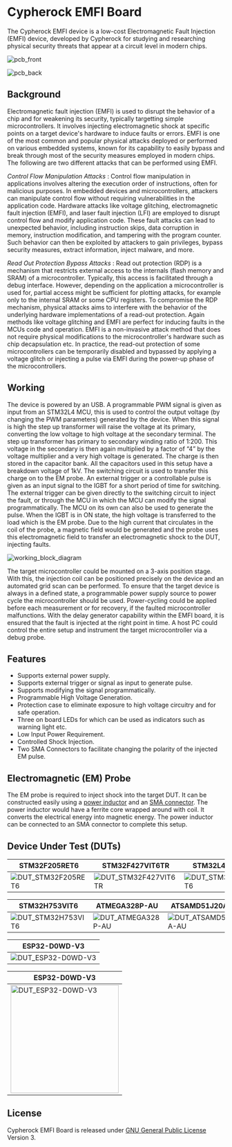 
# Cypherock EMFI Board

The Cypherock EMFI device is a low-cost Electromagnetic Fault Injection (EMFI) device, developed by Cypherock for studying and researching physical security threats that appear at a circuit level in modern chips.  

![pcb_front](https://github.com/Cypherock/emfi-board/blob/main/images/pcb_front.png)      

![pcb_back](https://github.com/Cypherock/emfi-board/blob/main/images/pcb_back.jpg)





## Background

Electromagnetic fault injection (EMFI) is used to disrupt the behavior of a chip and for weakening its security, typically targetting simple microcontrollers. It involves injecting electromagnetic shock at specific points on a target device's hardware to induce faults or errors. EMFI is one of the most common and popular physical attacks deployed or performed on various embedded systems, known for its capability to easily bypass and break through most of the security measures employed in modern chips. The following are two different attacks that can be performed using EMFI.

*Control Flow Manipulation Attacks* : 
Control flow manipulation in applications involves altering the execution order of instructions, often for malicious purposes. In embedded devices and microcontrollers, attackers can manipulate control flow without requiring vulnerabilities in the application code. Hardware attacks like voltage glitching, electromagnetic fault injection (EMFI), and laser fault injection (LFI) are employed to disrupt control flow and modify application code. These fault attacks can lead to unexpected behavior, including instruction skips, data corruption in memory, instruction modification, and tampering with the program counter. Such behavior can then be exploited by attackers to gain privileges, bypass security measures, extract information, inject malware, and more.

*Read Out Protection Bypass Attacks* : 
Read out protection (RDP) is a mechanism that restricts external access to the internals (flash memory and SRAM) of a microcontroller. Typically, this access is facilitated through a debug interface. However, depending on the application a microcontroller is used for, partial access might be sufficient for plotting attacks, for example only to the internal SRAM or some CPU registers. To compromise the RDP mechanism, physical attacks aims to interfere with the behavior of the underlying hardware implementations of a read-out protection. Again methods like voltage glitching and EMFI are perfect  for inducing faults in the MCUs code and operation. EMFI is a non-invasive attack method that does not require physical modifications to the microcontroller's hardware such as chip decapsulation etc. In practice, the read-out protection of some microcontrollers can be temporarily disabled and bypassed by applying a voltage glitch or injecting a pulse via EMFI during the power-up phase of the microcontrollers. 

## Working

The device is powered by an USB. A programmable PWM signal is given as input from an STM32L4 MCU, this is used to control the output voltage (by changing the PWM parameters) generated by the device. When this signal is high the step up transformer will raise the voltage at its primary, converting the low voltage to high voltage at the secondary terminal. The step up transformer has primary to secondary winding ratio of 1:200. This voltage in the secondary is then again multiplied by a factor of “4” by the voltage multiplier and a very high voltage is generated. The charge is then stored in the capacitor bank. All the capacitors used in this setup have a breakdown voltage of 1kV. The switching circuit is used to transfer this charge on to the EM probe. An external trigger or a controllable pulse is given as an input signal to the IGBT for a short period of time for switching. The external trigger can be given directly to the switching circuit to inject  the fault, or through the MCU in which the MCU can modify the signal programmatically. The MCU on its own can also be used to generate the pulse. When the IGBT is in ON state, the high voltage is transferred to the load which is the EM probe. Due to the high current that circulates in the coil of the probe, a magnetic field would be generated and the probe uses this electromagnetic field to transfer an electromagnetic shock to the DUT, injecting faults.


![working_block_diagram](https://github.com/Cypherock/emfi-board/blob/main/images/working_block_diagram.png)



The target microcontroller could be mounted on a 3-axis position stage. With this, the injection coil can be positioned precisely on the device and an automated grid scan can be performed. To ensure that the target device is always in a defined state, a programmable power supply source to power cycle the microcontroller should be used. Power-cycling could be applied before each measurement or for recovery, if the faulted microcontroller malfunctions. With the delay generator capability within the EMFI board, it is ensured that the fault is injected at the right point in time. A host PC could control the entire setup and instrument the target microcontroller via a debug probe.

## Features

* Supports external power supply.  
* Supports external trigger or signal as input to generate pulse. 
* Supports modifying the signal programmatically.
* Programmable High Voltage Generation.
* Protection case to eliminate exposure to high voltage circuitry and for safe operation.
* Three on board LEDs for which can be used as indicators such as warning light etc.
* Low Input Power Requirement.
* Controlled Shock Injection.
* Two SMA Connectors to facilitate changing the polarity of the injected EM pulse.

## Electromagnetic (EM) Probe

The EM probe is required to inject shock into the target DUT. It can be constructed easily using a [power inductor](https://www.mouser.in/ProductDetail/710-744710610) and an [SMA connector](https://www.mouser.in/ProductDetail/712-CONSMA013.062-G). The power inductor would have a ferrite core wrapped around with coil. It converts the electrical energy into magnetic energy. The power inductor can be connected to an SMA connector to complete this setup. 

## Device Under Test (DUTs)    

| STM32F205RET6                                                                                        | STM32F427VIT6TR                                                                                          | STM32L496RGT6   |
| ---------------------------------------------------------------------------------------------------- | -------------------------------------------------------------------------------------------------------- | --------| 
| ![DUT_STM32F205RET6](https://github.com/Cypherock/emfi-board/blob/main/images/DUT_STM32F205RET6.png) | ![DUT_STM32F427VIT6TR](https://github.com/Cypherock/emfi-board/blob/main/images/DUT_STM32F427VIT6TR.png) | ![DUT_STM32L496RGT6](https://github.com/Cypherock/emfi-board/blob/main/images/DUT_STM32L496RGT6.png) |


| STM32H753VIT6                                                                                        | ATMEGA328P-AU                                                                                     | ATSAMD51J20A-AU   |
| ---------------------------------------------------------------------------------------------------- | -------------------------------------------------------------------------------------------------------- | --------| 
| ![DUT_STM32H753VIT6](https://github.com/Cypherock/emfi-board/blob/main/images/DUT_STM32H753VIT6.png) | ![DUT_ATMEGA328P-AU](https://github.com/Cypherock/emfi-board/blob/main/images/DUT_ATMEGA328P-AU.png)    | ![DUT_ATSAMD51J20A-AU](https://github.com/Cypherock/emfi-board/blob/main/images/DUT_ATSAMD51J20A-AU.png) |


| ESP32-D0WD-V3                                                                                                                                                                          |
| -------------------------------------------------------------------------------------------------------------------------------------------------------------------------------------- | 
| ![DUT_ESP32-D0WD-V3 ](https://github.com/Cypherock/emfi-board/blob/main/images/DUT_ESP32-D0WD-V3.png)  |

| ESP32-D0WD-V3                                                                                                                                                                          |
| -------------------------------------------------------------------------------------------------------------------------------------------------------------------------------------- | 
| <img src="https://github.com/Cypherock/emfi-board/blob/main/images/DUT_ESP32-D0WD-V3.png" alt="DUT_ESP32-D0WD-V3" width="250"/>  |


## License

Cypherock EMFI Board is released under [GNU General Public License](https://www.gnu.org/licenses/gpl-3.0.en.html) Version 3.

